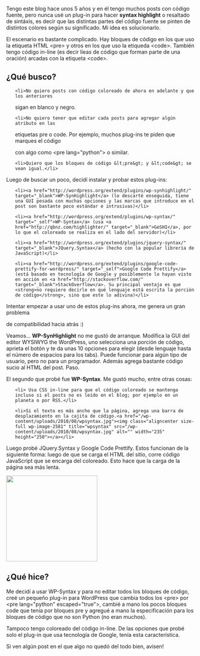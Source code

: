 <html><body><p>Tengo este blog hace unos 5 años y en él tengo muchos posts con código fuente, pero nunca usé un plug-in para hacer <strong>syntax highlight</strong> o resaltado de sintáxis, es decir que las distintas partes del código fuente se pinten de distintos colores según su significado. Mi idea es solucionarlo.



El escenario es bastante complicado. Hay bloques de código en los que uso la etiqueta HTML &lt;pre&gt; y otros en los que uso la etiqueda &lt;code&gt;. También tengo código in-line (es decir líeas de código que forman parte de una oración) arcadas con la etiqueta &lt;code&gt;.

<!--more-->

</p><h2>¿Qué busco?</h2>

<ul>

	<li>No quiero posts con código coloreado de ahora en adelante y que los anteriores

sigan en blanco y negro.</li>

	<li>No quiero tener que editar cada posts para agregar algún atributo en las

etiquetas pre o code. Por ejemplo, muchos plug-ins te piden que marques el código

con algo como &lt;pre lang="python"&gt; o similar.</li>

	<li>Quiero que los bloques de código &lt;pre&gt; y &lt;code&gt; se vean igual.</li>

</ul>

Luego de buscar un poco, decidí instalar y probar estos plug-ins:

<ul>

	<li><a href="http://wordpress.org/extend/plugins/wp-synhighlight/" target="_blank">WP-SynHighlight</a> (lo descarté enseguida, tiene una GUI pesada con muchas opciones y las marcas que introduce en el post son bastante poco estándar e intrusivas)</li>

	<li><a href="http://wordpress.org/extend/plugins/wp-syntax/" target="_self">WP-Syntax</a> (usa <a href="http://qbnz.com/highlighter/" target="_blank">GeSHI</a>, por lo que el coloreado se realiza en el lado del servidor)</li>

	<li><a href="http://wordpress.org/extend/plugins/jquery-syntax/" target="_blank">JQuery.Syntax</a> (hecho con la popular librería de JavaScript)</li>

	<li><a href="http://wordpress.org/extend/plugins/google-code-prettify-for-wordpress/" target="_self">Google Code Prettify</a> (está basado en tecnología de Google y posiblemente lo hayan visto en acción en <a href="http://stackoverflow.com/" target="_blank">StackOverflow</a>. Su principal ventaja es que <strong>no requiere decirle en qué lenguaje está escrita la porción de código</strong>, sino que este lo adivina)</li>

</ul>

Intentar empezar a usar uno de estos plug-ins ahora, me genera un gran problema

de compatibilidad hacia atrás :)



Veamos... <strong>WP-SynHighlight</strong> no me gustó de arranque. Modifica la GUI del editor WYSIWYG the WordPress, uno selecciona una porción de código, aprieta el botón y te da unas 10 opciones para elegir (desde lenguaje hasta el número de espacios para los tabs). Puede funcionar para algún tipo de usuario, pero no para un programador. Además agrega bastante código sucio al HTML del post. Paso.



El segundo que probé fue <strong>WP-Syntax</strong>. Me gustó mucho, entre otras cosas:

<ul>

	<li> Usa CSS in-line para que el código coloreado se mantenga incluso si el posts no es leído en el blog; por ejemplo en un planeta o por RSS.</li>

	<li>Si el texto es más ancho que la página, agrega una barra de desplazamiento en la cajita de código.<a href="/wp-content/uploads/2010/08/wpsyntax.jpg"><img class="aligncenter size-full wp-image-2581" title="wpsyntax" src="/wp-content/uploads/2010/08/wpsyntax.jpg" alt="" width="235" height="250"></a></li>

</ul>

Luego probé JQuery.Syntax y Google Code Prettify. Estos funcionan de la siguiente forma: luego de que se carga el HTML del sitio, corre código JavaScript que se encarga del coloreado. Esto hace que la carga de la página sea más lenta.



<a href="/wp-content/uploads/2010/08/jquery.jpg"><img class="aligncenter size-full wp-image-2582" title="jquery" src="/wp-content/uploads/2010/08/jquery.jpg" alt="" width="244" height="230"></a>

<h2>¿Qué hice?</h2>

Me decidí a usar WP-Syntax y para no editar todos los bloques de código, creé un pequeño plug-in para WordPress que cambia todos los &lt;pre&gt; por &lt;pre lang="python" escaped="true"&gt;, cambié a mano los pocos bloques code que tenía por bloques pre y agregué a mano la especificación para los bloques de código que no son Python (no eran muchos).



Tampoco tengo coloreado del código in-line. De las opciones que probé solo el plug-in que usa tecnología de Google, tenía esta característica.



Si ven algún post en el que algo no quedó del todo bien, avisen!</body></html>